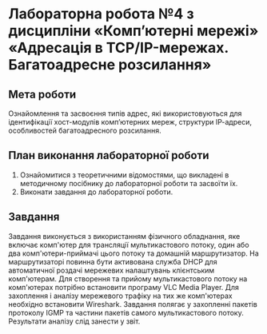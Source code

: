 # Лабораторна робота №4 з дисципліни «Комп’ютерні мережі» «Адресація в TCP/IP-мережах. Багатоадресне розсилання»

## Мета роботи
Ознайомлення та засвоєння типів адрес, які використовуються для ідентифікації хост-модулів комп’ютерних мереж, структури ІР-адреси, особливостей багатоадресного розсилання.
## План виконання лабораторної роботи
1. Ознайомитися з теоретичними відомостями, що викладені в методичному посібнику до лабораторної роботи та засвоїти їх.
2. Виконати завдання до лабораторної роботи.

## Завдання
Завдання виконується з використанням фізичного обладнання, яке включає комп'ютер для трансляції мультикастового потоку, один або два комп'ютери-приймачі цього потоку та домашній маршрутизатор. На маршрутизаторі повинна бути активована служба DHCP для автоматичної роздачі мережевих налаштувань клієнтським комп'ютерам.
Для створення та прийому мультикастового потоку на комп'ютерах потрібно встановити програму VLC Media Player. Для захоплення і аналізу мережевого трафіку на тих же комп'ютерах необхідно встановити Wireshark.
Завдання полягає у захопленні пакетів протоколу IGMP та частини пакетів самого мультикастового потоку. Результати аналізу слід занести у звіт.
